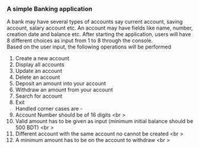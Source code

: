 ### A simple Banking application
A bank may have several types of accounts say current
account, saving account, salary account etc. An account may have fields like name, number, creation
date and balance etc. After starting the application, users will have 8 different choices as input from
1 to 8 through the console. <br />
Based on the user input, the following operations will be performed<br />
1. Create a new account<br />
2. Display all accounts<br />
3. Update an account<br />
4. Delete an account<br />
5. Deposit an amount into your account<br />
6. Withdraw an amount from your account<br />
7. Search for account<br />
8. Exit<br />
Handled corner cases are - <br />
1. Account Number should be of 16 digits <br \>
2. Valid amount has to be given as input (minimum initial balance should be 500 BDT) <br \>
3. Different account with the same account no cannot be created <br \>
4. A minimum amount has to be on the account to withdraw <br \>

